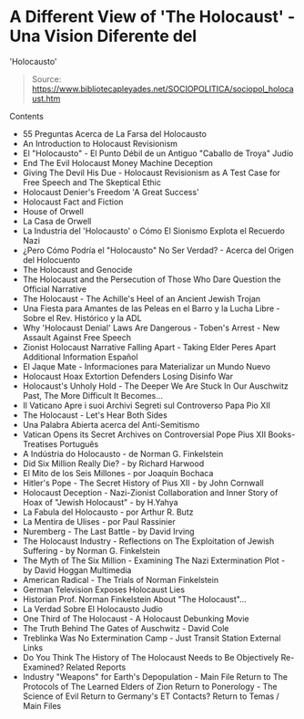 # A Different View of 'The Holocaust' - Una Vision Diferente del 
'Holocausto'

> Source: https://www.bibliotecapleyades.net/SOCIOPOLITICA/sociopol_holocaust.htm

Contents
- 55 Preguntas Acerca de La Farsa del Holocausto
- An Introduction to Holocaust Revisionism
- El "Holocausto" - El Punto Débil de un Antiguo "Caballo de Troya" Judío
- End The Evil Holocaust Money Machine Deception
- Giving The Devil His Due - Holocaust Revisionism as A Test Case for Free Speech and The Skeptical Ethic
- Holocaust Denier's Freedom 'A Great Success'
- Holocaust Fact and Fiction
- House of Orwell
- La Casa de Orwell
- La Industria del 'Holocausto' o Cómo El Sionismo Explota el Recuerdo Nazi
- ¿Pero Cómo Podría el "Holocausto" No Ser Verdad? - Acerca del Origen del Holocuento
- The Holocaust and Genocide
- The Holocaust and the Persecution of Those Who Dare Question the Official Narrative
- The Holocaust - The Achille's Heel of an Ancient Jewish Trojan
- Una Fiesta para Amantes de las Peleas en el Barro y la Lucha Libre - Sobre el Rev. Histórico y la ADL
- Why 'Holocaust Denial' Laws Are Dangerous - Toben's Arrest - New Assault Against Free Speech
- Zionist Holocaust Narrative Falling Apart - Taking Elder Peres Apart
Additional Information
Español
- El Jaque Mate - Informaciones para Materializar un Mundo Nuevo
- Holocaust Hoax Extortion Defenders Losing Disinfo War
- Holocaust's Unholy Hold - The Deeper We Are Stuck In Our Auschwitz Past, The More Difficult It Becomes...
- Il Vaticano Apre i suoi Archivi Segreti sul Controverso Papa Pio XII
- The Holocaust - Let's Hear Both Sides
- Una Palabra Abierta acerca del Anti-Semitismo
- Vatican Opens its Secret Archives on Controversial Pope Pius XII
Books-Treatises
Português
- A Indústria do Holocausto - de Norman G. Finkelstein
- Did Six Million Really Die? - by Richard Harwood
- El Mito de los Seis Millones - por Joaquín Bochaca
- Hitler's Pope - The Secret History of Pius XII - by John Cornwall
- Holocaust Deception - Nazi-Zionist Collaboration and Inner Story of Hoax of "Jewish Holocaust" - by H.Yahya
- La Fabula del Holocausto - por Arthur R. Butz
- La Mentira de Ulises - por Paul Rassinier
- Nuremberg - The Last Battle - by David Irving
- The Holocaust Industry - Reflections on The Exploitation of Jewish Suffering - by Norman G. Finkelstein
- The Myth of The Six Million - Examining The Nazi Extermination Plot - by David Hoggan
Multimedia
- American Radical - The Trials of Norman Finkelstein
- German Television Exposes Holocaust Lies
- Historian Prof. Norman Finkelstein About "The Holocaust"...
- La Verdad Sobre El Holocausto Judío
- One Third of The Holocaust - A Holocaust Debunking Movie
- The Truth Behind The Gates of Auschwitz - David Cole
- Treblinka Was No Extermination Camp - Just Transit Station
External Links
- Do You Think The History of The Holocaust Needs to Be Objectively Re-Examined?
Related Reports
- Industry "Weapons" for Earth's Depopulation - Main File
Return to The Protocols of The Learned Elders of Zion
Return to Ponerology - The Science of Evil
Return to Germany's ET Contacts?
Return to Temas / Main Files
